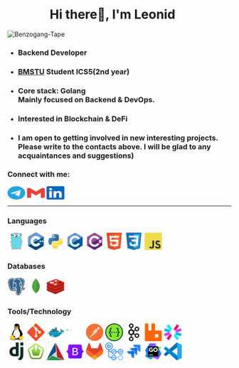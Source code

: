 <h1 align="center">Hi there👋, I'm Leonid <img src="./icons/twitter-verified-badge-svgrepo-com.svg" align="top" height="25" alt="verified"/></h1>

<p align="left"><img src="https://komarev.com/ghpvc/?username=Benzogang-Tape&label=Profile%20views&color=0e75b6&style=flat" alt="Benzogang-Tape" /></p>


* <h3 align="left">Backend Developer</h3>

* <h3 align="left"><a href="https://www.bmstu.ru" title="Bauman Moscow State Technical University">BMSTU</a> Student ICS5(2nd year)</h3>

* <h3 align="left">Core stack: Golang</br>Mainly focused on Backend & DevOps.</h3>

* <h3 align="left">Interested in Blockchain & DeFi</h3>

* <h3 align="left">I am open to getting involved in new interesting projects. Please write to the contacts above. I will be glad to any acquaintances and suggestions)</h3>

<h3 align="left">Connect with me:</h3>
<p align="left">
<a href="https://t.me/AABenzino" title="Telegram" target="_blank"><img align="center" src="./icons/telegram-color.svg" height="30" width="40" alt="Telegram"/></a>
<a href="mailto: aabenzino@gmail.com" title="Email"><img align="center" src="./icons/gmail-color.svg" width="40" height="30" alt="Email"/></a>
<a href="https://linkedin.com/in/" title="LinkedIn" target="_blank"><img align="center" src="./icons/linkedin-color.svg" height="30" width="40" alt="LinkedIn"/></a>
</p>

<hr>

<!--
<img align="right" width="50%" src="https://github-readme-streak-stats.herokuapp.com/?user=Benzogang-Tape&theme=dark" alt="Benzogang-Tape" />
-->

<h3 align="left">Languages</h3>
<p align="left">
<a href="https://go.dev" title="Go" target="blank"><img src="./icons/gopher.svg" alt="Golang" width="40" height="40" style="border: none;"/></a>
<a href="https://cppreference.com" title="C++" target="_blank"><img src="./icons/cplusplus-original.svg" alt="C++" width="40" height="40" style="border: none;"/></a>
<a href="https://python.org" title="Python" target="_blank"><img src="./icons/python-original.svg" alt="Python" width="40" height="40" style="border: none;"/></a>
<a href="https://cprogramming.com" title="C" target="_blank"><img src="./icons/c-original.svg" alt="C" width="40" height="40" style="border: none;"/></a>
<a href="https://learn.microsoft.com/en-us/dotnet/csharp" title="C#" target="_blank"><img src="./icons/csharp-original.svg" alt="Csharp" width="40" height="40" style="border: none;"/></a>
<a href="https://developer.mozilla.org/en-US/docs/Web/HTML" title="HTML" target="_blank"><img src="./icons/html5-original.svg" alt="HTML5" width="40" height="40" style="border: none;"/></a>
<a href="https://w3schools.com/css" title="CSS" target="_blank"><img src="./icons/css3-original.svg" alt="CSS3" width="40" height="40" style="border: none;"/></a>
<a href="https://developer.mozilla.org/en-US/docs/Web/JavaScript" title="JavaScript" target="_blank"><img src="./icons/javascript-original.svg" alt="JavaScript" width="40" height="40" style="border: none;"/></a>
</p>

<h3 align="left">Databases</h3>
<p align="left">
<a href="https://postgresql.org" title="PostgreSQL" target="_blank"><img src="./icons/postgresql-original.svg" alt="PostgreSQL" width="40" height="40" style="border: none;"/></a>
<a href="https://mongodb.com" title="MongoDB" target="_blank"><img src="./icons/mongodb-original.svg" alt="MongoDB" width="40" height="40" style="border: none;"/></a>
<a href="https://redis.io" title="Redis" target="_blank"><img src="./icons/redis-original.svg" alt="Redis" width="40" height="40" style="border: none;"/></a>
</p>

<!--
<img align="right" width="33%" src="https://github-readme-stats.vercel.app/api?username=Benzogang-Tape&show_icons=true&locale=en&title_color=fff&icon_color=79ff97&text_color=9f9f9f&bg_color=151515" alt="Benzogang-Tape" />
<img align="right" width="33%" src="https://github-readme-stats.vercel.app/api/top-langs?username=Benzogang-Tape&show_icons=true&locale=en&layout=compact&exclude_repo=nirs-5th-sem-bmstu&hide=html,javascript,tex&title_color=fff&icon_color=79ff97&text_color=9f9f9f&bg_color=151515" alt="Benzogang-Tape" />
-->

<h3 align="left">Tools/Technology</h3>
<p align="left">
<a href="https://linux.org" title="GNU/Linux" target="_blank"><img src="./icons/linux-original.svg" alt="GNU/Linux" width="40" height="40" style="border: none;"/></a>
<a href="https://git-scm.com" title="Git" target="_blank"><img src="./icons/git-original.svg" alt="Git" width="40" height="40" style="border: none;"/></a>
<a href="https://docker.com" title="Docker" target="_blank"><img src="./icons/docker-original.svg" alt="Docker" width="40" height="40" style="border: none;"/></a>
<a href="https://grpc.io" title="gRPC" target="_blank"><img src="./icons/grpc-original.svg" alt="gRPC" width="40" height="40" style="border: none;"/></a>
<a href="https://postman.com" title="Postman" target="_blank"><img src="./icons/postman-original.svg" alt="Postman" width="40" height="40" style="border: none;"/></a>
<a href="https://swagger.io" title="Swagger" target="_blank"><img src="./icons/swagger-original.svg" alt="Swagger" width="40" height="40" style="border: none;"/></a>
<a href="https://kafka.apache.org" title="Kafka" target="_blank"><img src="./icons/apachekafka-original.svg" alt="Kafka" width="40" height="40" style="border: none;"/></a>
<a href="https://rabbitmq.com" title="RabbitMQ" target="_blank"><img src="./icons/rabbitmq-original.svg" alt="RabbitMQ" width="40" height="40" style="border: none;"/></a>
<a href="https://jwt.io" title="JWT" target="_blank"><img src="./icons/jwt_logo.svg" alt="JWT" width="40" height="40" style="border: none;"/></a></br>
<a href="https://www.djangoproject.com" title="Django" target="_blank"><img src="./icons/django-plain.svg" alt="Django" width="40" height="40" style="border: none;"/></a>
<a href="https://www.sfml-dev.org" title="SFML" target="_blank"><img src="./icons/sfml-icon.svg" alt="SFML" width="40" height="40" style="border: none;"/></a>
<a href="https://cmake.org" title="CMake" target="_blank"><img src="./icons/cmake-original.svg" alt="CMake" width="40" height="40" style="border: none;"/></a>
<a href="https://getbootstrap.com" title="Bootstrap" target="_blank"><img src="./icons/bootstrap-original.svg" alt="Bootstrap" width="40" height="40" style="border: none;"/></a>
<a href="https://about.gitlab.com" title="GitLab" target="_blank"><img src="./icons/gitlab-original.svg" alt="GitLab" width="40" height="40" style="border: none;"/></a>
<a href="https://docs.github.com/en/actions" title="GitHub Actions" target="_blank"><img src="./icons/githubactions-original.svg" alt="GitHub Actions" width="40" height="40" style="border: none;"/></a>
<a href="https://atlassian.com/software/jira" title="Jira" target="_blank"><img src="./icons/jira-original.svg" alt="Jira" width="40" height="40" style="border: none;"/></a>
<a href="https://jetbrains.com/go" title="Goland" target="_blank"><img src="./icons/goland-original.svg" alt="Goland" width="40" height="40" style="border: none;"/></a>
<a href="https://code.visualstudio.com" title="VSCode" target="_blank"><img src="./icons/vscode-original.svg" alt="VSCode" width="40" height="40" style="border: none;"/></a>
</p>

<!--
<h3 align="left">Stats</h3>
<p>
<img align="left" width="30%" src="https://github-readme-stats.vercel.app/api?username=Benzogang-Tape&show_icons=true&locale=en&title_color=fff&icon_color=79ff97&text_color=9f9f9f&bg_color=151515" alt="Benzogang-Tape" />
<img align="center" width="30%" src="https://github-readme-streak-stats.herokuapp.com/?user=Benzogang-Tape&theme=dark" alt="Benzogang-Tape" />
<img align="right" width="30%" src="https://github-readme-stats.vercel.app/api/top-langs?username=Benzogang-Tape&show_icons=true&locale=en&layout=compact&exclude_repo=nirs-5th-sem-bmstu&hide=html,javascript,tex&title_color=fff&icon_color=79ff97&text_color=9f9f9f&bg_color=151515" alt="Benzogang-Tape" />
</p>
-->

<!---
- 👋 Hi, I’m @Benzogang-Tape
- 👀 I’m interested in ...
- 🌱 I’m currently learning ...
- 💞️ I’m looking to collaborate on ...
- 📫 How to reach me ...
--->

<!---
Benzogang-Tape/Benzogang-Tape is a ✨ special ✨ repository because its `README.md` (this file) appears on your GitHub profile.
You can click the Preview link to take a look at your changes.
--->

